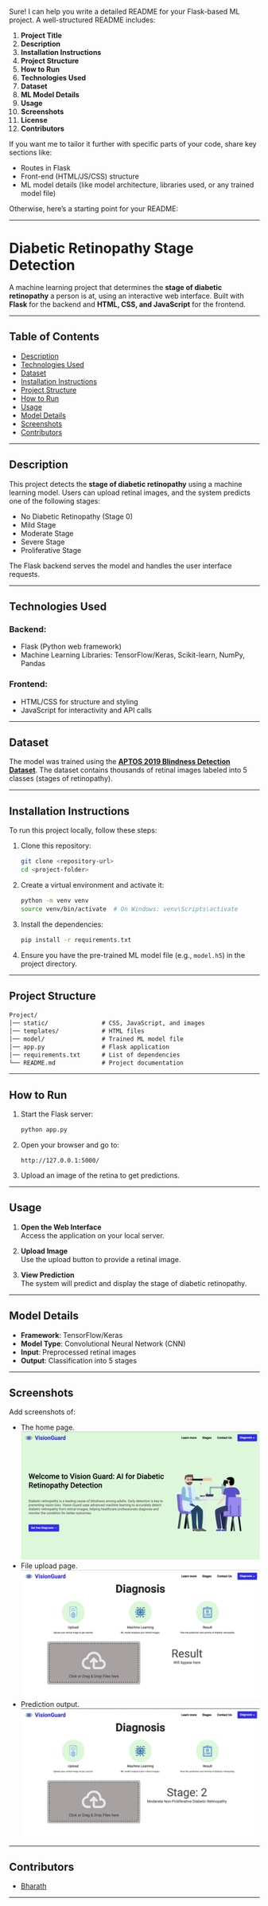 Sure! I can help you write a detailed README for your Flask-based ML project. A well-structured README includes:

1. **Project Title**
2. **Description**
3. **Installation Instructions**
4. **Project Structure**
5. **How to Run**
6. **Technologies Used**
7. **Dataset**
8. **ML Model Details**
9. **Usage**
10. **Screenshots**
11. **License**
12. **Contributors**

If you want me to tailor it further with specific parts of your code, share key sections like:

- Routes in Flask
- Front-end (HTML/JS/CSS) structure
- ML model details (like model architecture, libraries used, or any trained model file)

Otherwise, here’s a starting point for your README:

---

# Diabetic Retinopathy Stage Detection

A machine learning project that determines the **stage of diabetic retinopathy** a person is at, using an interactive web interface. Built with **Flask** for the backend and **HTML, CSS, and JavaScript** for the frontend.

---

## Table of Contents

- [Description](#description)
- [Technologies Used](#technologies-used)
- [Dataset](#dataset)
- [Installation Instructions](#installation-instructions)
- [Project Structure](#project-structure)
- [How to Run](#how-to-run)
- [Usage](#usage)
- [Model Details](#model-details)
- [Screenshots](#screenshots)
- [Contributors](#contributors)

---

## Description

This project detects the **stage of diabetic retinopathy** using a machine learning model. Users can upload retinal images, and the system predicts one of the following stages:

- No Diabetic Retinopathy (Stage 0)
- Mild Stage
- Moderate Stage
- Severe Stage
- Proliferative Stage

The Flask backend serves the model and handles the user interface requests.

---

## Technologies Used

### Backend:

- Flask (Python web framework)
- Machine Learning Libraries: TensorFlow/Keras, Scikit-learn, NumPy, Pandas

### Frontend:

- HTML/CSS for structure and styling
- JavaScript for interactivity and API calls

---

## Dataset

The model was trained using the **[APTOS 2019 Blindness Detection Dataset](https://www.kaggle.com/c/aptos2019-blindness-detection)**. The dataset contains thousands of retinal images labeled into 5 classes (stages of retinopathy).

---

## Installation Instructions

To run this project locally, follow these steps:

1. Clone this repository:

   ```bash
   git clone <repository-url>
   cd <project-folder>
   ```

2. Create a virtual environment and activate it:

   ```bash
   python -m venv venv
   source venv/bin/activate  # On Windows: venv\Scripts\activate
   ```

3. Install the dependencies:

   ```bash
   pip install -r requirements.txt
   ```

4. Ensure you have the pre-trained ML model file (e.g., `model.h5`) in the project directory.

---

## Project Structure

```
Project/
│── static/               # CSS, JavaScript, and images
│── templates/            # HTML files
│── model/                # Trained ML model file
│── app.py                # Flask application
│── requirements.txt      # List of dependencies
└── README.md             # Project documentation
```

---

## How to Run

1. Start the Flask server:

   ```bash
   python app.py
   ```

2. Open your browser and go to:

   ```
   http://127.0.0.1:5000/
   ```

3. Upload an image of the retina to get predictions.

---

## Usage

1. **Open the Web Interface**  
   Access the application on your local server.

2. **Upload Image**  
   Use the upload button to provide a retinal image.

3. **View Prediction**  
   The system will predict and display the stage of diabetic retinopathy.

---

## Model Details

- **Framework**: TensorFlow/Keras
- **Model Type**: Convolutional Neural Network (CNN)
- **Input**: Preprocessed retinal images
- **Output**: Classification into 5 stages

---

## Screenshots

Add screenshots of:

- The home page.
  ![home page](<CleanShot 2024-12-18 at 00.14.52@2x.png>)
- File upload page.
  ![upload section](<CleanShot 2024-12-18 at 00.15.27@2x.png>)
- Prediction output.
  ![output](<CleanShot 2024-12-18 at 00.15.55@2x.png>)

---

## Contributors

- [Bharath](https://github.com/BharathC050903)

---
